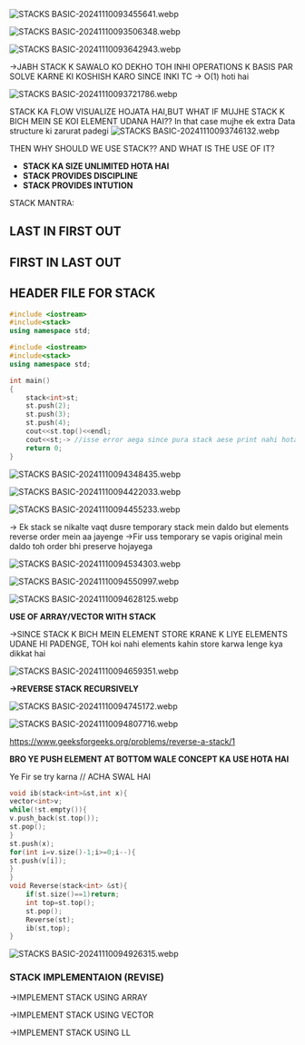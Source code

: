 ![STACKS BASIC-20241110093455641.webp](../../../../../../Images/STACKS%20BASIC-20241110093455641.webp)


![STACKS BASIC-20241110093506348.webp](../../../../../../Images/STACKS%20BASIC-20241110093506348.webp)


![STACKS BASIC-20241110093642943.webp](../../../../../../Images/STACKS%20BASIC-20241110093642943.webp)

→JABH STACK K SAWALO KO DEKHO TOH INHI OPERATIONS K BASIS PAR SOLVE KARNE KI KOSHISH KARO SINCE INKI TC → O(1) hoti hai

![STACKS BASIC-20241110093721786.webp](../../../../../../Images/STACKS%20BASIC-20241110093721786.webp)


 STACK KA FLOW VISUALIZE HOJATA HAI,BUT WHAT IF MUJHE STACK K BICH MEIN SE KOI ELEMENT UDANA HAI?? In that case mujhe ek extra Data structure ki zarurat padegi
![STACKS BASIC-20241110093746132.webp](../../../../../../Images/STACKS%20BASIC-20241110093746132.webp)


THEN WHY SHOULD WE USE STACK?? AND WHAT IS THE USE OF IT?
- **STACK KA SIZE UNLIMITED HOTA HAI**
- **STACK PROVIDES DISCIPLINE**
- **STACK PROVIDES INTUTION**

STACK MANTRA:
## LAST IN FIRST OUT
## FIRST IN LAST OUT

## HEADER FILE FOR STACK

```c++
#include <iostream>
#include<stack>
using namespace std;

```



```c++
#include <iostream>
#include<stack>
using namespace std;

int main()
{
    stack<int>st;
    st.push(2);
    st.push(3);
    st.push(4);
    cout<<st.top()<<endl;
    cout<<st;-> //isse error aega since pura stack aese print nahi hota hai c++ mein java mein hota hai
    return 0;
}

```



![STACKS BASIC-20241110094348435.webp](../../../../../../Images/STACKS%20BASIC-20241110094348435.webp)


![STACKS BASIC-20241110094422033.webp](../../../../../../Images/STACKS%20BASIC-20241110094422033.webp)


![STACKS BASIC-20241110094455233.webp](../../../../../../Images/STACKS%20BASIC-20241110094455233.webp)

→ Ek stack se nikalte vaqt dusre temporary stack mein daldo but elements reverse order mein aa jayenge
→Fir uss temporary se vapis original mein daldo toh order bhi preserve hojayega

![STACKS BASIC-20241110094534303.webp](../../../../../../Images/STACKS%20BASIC-20241110094534303.webp)

![STACKS BASIC-20241110094550997.webp](../../../../../../Images/STACKS%20BASIC-20241110094550997.webp)

![STACKS BASIC-20241110094628125.webp](../../../../../../Images/STACKS%20BASIC-20241110094628125.webp)


**USE OF ARRAY/VECTOR WITH STACK**

→SINCE STACK K BICH MEIN ELEMENT STORE KRANE K LIYE ELEMENTS UDANE HI PADENGE, TOH koi nahi elements kahin store karwa lenge kya dikkat hai

![STACKS BASIC-20241110094659351.webp](../../../../../../Images/STACKS%20BASIC-20241110094659351.webp)

**→REVERSE STACK RECURSIVELY**

![STACKS BASIC-20241110094745172.webp](../../../../../../Images/STACKS%20BASIC-20241110094745172.webp)


![STACKS BASIC-20241110094807716.webp](../../../../../../Images/STACKS%20BASIC-20241110094807716.webp)


https://www.geeksforgeeks.org/problems/reverse-a-stack/1

**BRO YE PUSH ELEMENT AT BOTTOM WALE CONCEPT KA USE HOTA HAI**

Ye Fir se try karna // ACHA SWAL HAI


```c++
void ib(stack<int>&st,int x){
vector<int>v;
while(!st.empty()){
v.push_back(st.top());
st.pop();
}
st.push(x);
for(int i=v.size()-1;i>=0;i--){
st.push(v[i]);
}
}
void Reverse(stack<int> &st){
    if(st.size()==1)return;
    int top=st.top();
    st.pop();
    Reverse(st);
    ib(st,top);
}


```

![STACKS BASIC-20241110094926315.webp](../../../../../../Images/STACKS%20BASIC-20241110094926315.webp)

### **STACK IMPLEMENTAION (REVISE)**

→IMPLEMENT STACK USING ARRAY

→IMPLEMENT STACK USING VECTOR

→IMPLEMENT STACK USING LL